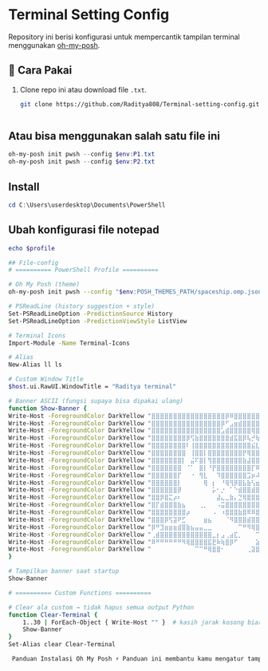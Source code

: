 # Terminal Setting Config 

Repository ini berisi konfigurasi untuk mempercantik tampilan terminal menggunakan [oh-my-posh](https://ohmyposh.dev/).

## 🚀 Cara Pakai
1. Clone repo ini atau download file `.txt`.
   ```bash
   git clone https://github.com/Raditya808/Terminal-setting-config.git
```
```
## Atau bisa menggunakan salah satu file ini

```powershell
oh-my-posh init pwsh --config $env:P1.txt
oh-my-posh init pwsh --config $env:P2.txt
```

## Install
```powershell
cd C:\Users\userdesktop\Documents\PowerShell
```
## Ubah konfigurasi file notepad
```powershell
echo $profile
```
```bash
## File-config
# ========== PowerShell Profile ==========

# Oh My Posh (theme)
oh-my-posh init pwsh --config "$env:POSH_THEMES_PATH/spaceship.omp.json" | Invoke-Expression

# PSReadLine (history suggestion + style)
Set-PSReadLineOption -PredictionSource History
Set-PSReadLineOption -PredictionViewStyle ListView

# Terminal Icons
Import-Module -Name Terminal-Icons

# Alias
New-Alias ll ls

# Custom Window Title
$host.ui.RawUI.WindowTitle = "Raditya terminal"

# Banner ASCII (fungsi supaya bisa dipakai ulang)
function Show-Banner {
Write-Host -ForegroundColor DarkYellow "⣿⣿⣿⣿⣿⣿⣿⣿⣿⣿⣿⣿⣿⣿⣿⣿⣿⡿⠿⣿⣿⣿⣿⣿⣿⣿⣿⣿⣿⣿⣿⣿⣿⣿⣿⣿⣿⣿⣿⣿"
Write-Host -ForegroundColor DarkYellow "⣿⣿⣿⣿⣿⣿⣿⣿⣿⣿⣿⣿⣿⣿⣿⣿⡿⠋⣠⣶⣾⣿⣿⣿⣿⣿⣿⣿⣿⣿⣿⣿⣿⣿⣿⣿⣿⣿⣿⣿"
Write-Host -ForegroundColor DarkYellow "⣿⣿⣿⣿⣿⣿⣿⣿⣿⣿⣿⣿⣿⣿⣿⣿⣡⣾⣿⣿⣿⣿⣿⢿⣿⣿⣿⣿⣿⣿⣟⠻⣿⣿⣿⣿⣿⣿⣿⣿"
Write-Host -ForegroundColor DarkYellow "⣿⣿⣿⣿⣿⣿⣿⣿⡿⢫⣷⣿⣿⣿⣿⣿⣿⣿⣾⣯⣿⡿⢧⡚⢷⣌⣽⣿⣿⣿⣿⣿⣶⡌⣿⣿⣿⣿⣿⣿"
Write-Host -ForegroundColor DarkYellow "⣿⣿⣿⣿⣿⣿⣿⣿⠇⢸⣿⣿⣿⣿⣿⣿⣿⣿⣿⣿⣿⣿⣿⣮⣇⣘⠿⢹⣿⣿⣿⣿⣿⣻⢿⣿⣿⣿⣿⣿"
Write-Host -ForegroundColor DarkYellow "⣿⣿⣿⣿⣿⣿⣿⣿⠀⢸⣿⣿⡇⣿⣿⣿⣿⣿⣿⣿⣿⡟⢿⣿⣿⣿⣿⣿⣿⣿⣿⣿⣿⣿⣦⣻⣿⣿⣿⣿"
Write-Host -ForegroundColor DarkYellow "⣿⣿⣿⣿⣿⣿⣿⡇⠀⣬⠏⣿⡇⢻⣿⣿⣿⣿⣿⣿⣿⣷⣼⣿⣿⣸⣿⣿⣿⣿⣿⣿⣿⣿⣿⢻⣿⣿⣿⣿"
Write-Host -ForegroundColor DarkYellow "⣿⣿⣿⣿⣿⣿⣿⠀⠈⠁⠀⣿⡇⠘⡟⣿⣿⣿⣿⣿⣿⣿⣿⡏⠿⣿⣟⣿⣿⣿⣿⣿⣿⣿⣿⣇⣿⣿⣿⣿"
Write-Host -ForegroundColor DarkYellow "⣿⣿⣿⣿⣿⣿⡏⠀⠀⠐⠀⢻⣇⠀⠀⠹⣿⣿⣿⣿⣿⣿⣩⡶⠼⠟⠻⠞⣿⡈⠻⣟⢻⣿⣿⣿⣿⣿⣿⣿"
Write-Host -ForegroundColor DarkYellow "⣿⣿⣿⣿⣿⣿⡇⠀⠀⠀⠀⠀⢿⠀⡆⠀⠘⢿⢻⡿⣿⣧⣷⢣⣶⡃⢀⣾⡆⡋⣧⠙⢿⣿⣿⣟⣿⣿⣿⣿"
Write-Host -ForegroundColor DarkYellow "⣿⣿⣿⣿⣿⣿⡿⠀⠀⠀⠀⠀⠀⠀⡥⠂⡐⠀⠁⠑⣾⣿⣿⣾⣿⣿⣿⡿⣷⣷⣿⣧⣾⣿⣿⣿⣿⣿⣿⣿"
Write-Host -ForegroundColor DarkYellow "⣿⣿⡿⣿⣍⡴⠆⠀⠀⠀⠀⠀⠀⠀⠀⣼⣄⣀⣷⡄⣙⢿⣿⣿⣿⣿⣯⣶⣿⣿⢟⣾⣿⣿⢡⣿⣿⣿⣿⣿"
Write-Host -ForegroundColor DarkYellow "⣿⡏⣾⣿⣿⣿⣷⣦⠀⠀⠀⢀⡀⠀⠀⠠⣭⣿⣿⣿⣿⣿⣿⣿⣿⣿⡿⠟⣡⣾⣿⣿⢏⣾⣿⣿⣿⣿⣿⣿"
Write-Host -ForegroundColor DarkYellow "⣿⣿⣿⣿⣿⣿⣿⣿⡴⠀⠀⠀⠀⠀⠠⠀⠰⣿⣿⣿⣷⣿⠿⠿⣿⣿⣭⡶⣫⠔⢻⢿⢇⣾⣿⣿⣿⣿⣿⣿"
Write-Host -ForegroundColor DarkYellow "⣿⣿⣿⡿⢫⣽⠟⣋⠀⠀⠀⠀⣶⣦⠀⠀⠀⠈⠻⣿⣿⣿⣾⣿⣿⣿⣿⡿⣣⣿⣿⢸⣾⣿⣿⣿⣿⣿⣿⣿"
Write-Host -ForegroundColor DarkYellow "⡿⠛⣹⣶⣶⣶⣾⣿⣷⣦⣤⣤⣀⣀⠀⠀⠀⠀⠀⠀⠉⠛⠻⢿⣿⡿⠫⠾⠿⠋⣿⣿⣿⣿⣿⣿⣿⣿⣿⣿"
Write-Host -ForegroundColor DarkYellow "⢀⣾⣿⣿⣿⣿⣿⣿⣿⣿⣿⣿⣿⣿⣀⡆⣠⢀⣴⣏⡀⠀⠀⠀⠉⠀⠀⢀⣠⣰⣿⣿⣿⣿⣿⣿⣿⣿⣿⣿"
Write-Host -ForegroundColor DarkYellow "⠿⠛⠛⠛⠛⠛⠛⠻⢿⣿⣿⣿⣿⣯⣟⠷⢷⣿⡿⠋⠀⠀⠀⠀⣵⡀⢠⡿⠋⢻⣿⣿⣿⣿⣿⣿⣿⣿⣿⣿"
Write-Host -ForegroundColor DarkYellow "⠀⠀⠀⠀⠀⠀⠀⠀⠀⠀⠉⠉⠛⢿⣿⣿⠂⠀⠀⠀⠀⠀⢀⣽⣿⣿⣿⣿⣿⣿⣿⣍⠛⠿⣿⣿⣿⣿⣿⣿"
}

# Tampilkan banner saat startup
Show-Banner

# ========== Custom Functions ==========

# Clear ala custom → tidak hapus semua output Python
function Clear-Terminal {
    1..30 | ForEach-Object { Write-Host "" }  # kasih jarak kosong biar mirip clear
    Show-Banner
}
Set-Alias clear Clear-Terminal
```
```bash
 Panduan Instalasi Oh My Posh ⚡ Panduan ini membantu kamu mengatur tampilan terminal menggunakan [Home | Oh My Posh](https://ohmyposh.dev/). 
```
